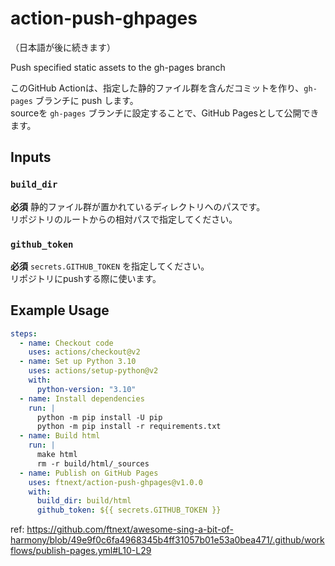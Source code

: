 # action-push-ghpages

（日本語が後に続きます）

Push specified static assets to the gh-pages branch

このGitHub Actionは、指定した静的ファイル群を含んだコミットを作り、`gh-pages` ブランチに push します。  
sourceを `gh-pages` ブランチに設定することで、GitHub Pagesとして公開できます。

## Inputs

### `build_dir`

**必須** 静的ファイル群が置かれているディレクトリへのパスです。  
リポジトリのルートからの相対パスで指定してください。

### `github_token`

**必須** `secrets.GITHUB_TOKEN` を指定してください。  
リポジトリにpushする際に使います。

## Example Usage

```yaml
steps:
  - name: Checkout code
    uses: actions/checkout@v2
  - name: Set up Python 3.10
    uses: actions/setup-python@v2
    with:
      python-version: "3.10"
  - name: Install dependencies
    run: |
      python -m pip install -U pip
      python -m pip install -r requirements.txt
  - name: Build html
    run: |
      make html
      rm -r build/html/_sources
  - name: Publish on GitHub Pages
    uses: ftnext/action-push-ghpages@v1.0.0
    with:
      build_dir: build/html
      github_token: ${{ secrets.GITHUB_TOKEN }}
```

ref: https://github.com/ftnext/awesome-sing-a-bit-of-harmony/blob/49e9f0c6fa4968345b4ff31057b01e53a0bea471/.github/workflows/publish-pages.yml#L10-L29
